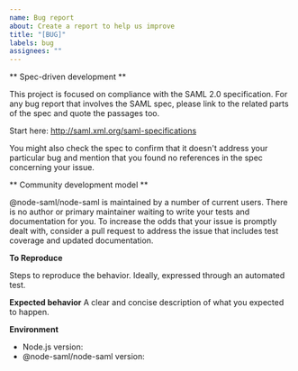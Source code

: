 ```yaml
---
name: Bug report
about: Create a report to help us improve
title: "[BUG]"
labels: bug
assignees: ""
---
```


<!--
Thanks for submitting a bug report or feature request to help us improve.

If you have a support question about how to use the module, no one is monitoring the issues
to answer those. Consider posting on StackOverflow instead using the "node-saml" tag.
-->

** Spec-driven development **

This project is focused on compliance with the SAML 2.0 specification. For any bug report that
involves the SAML spec, please link to the related parts of the spec and quote the passages too.

Start here: http://saml.xml.org/saml-specifications

You might also check the spec to confirm that it doesn't address your particular bug and mention
that you found no references in the spec concerning your issue.

** Community development model **

@node-saml/node-saml is maintained by a number of current users. There is no author or primary maintainer
waiting to write your tests and documentation for you. To increase the odds that your issue
is promptly dealt with, consider a pull request to address the issue that includes test coverage
and updated documentation.

**To Reproduce**

Steps to reproduce the behavior. Ideally, expressed through an automated test.

**Expected behavior**
A clear and concise description of what you expected to happen.

**Environment**

- Node.js version:
- @node-saml/node-saml version:
